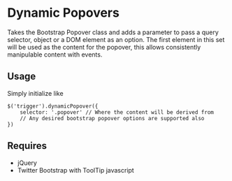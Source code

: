 # Dynamic Popovers

Takes the Bootstrap Popover class and adds a parameter to pass a query selector, object or a DOM element as an option.  The first element in this set will be used as the content for the popover, this allows consistently manipulable content with events.

## Usage
Simply initialize like

    $('trigger').dynamicPopover({
        selector: '.popover' // Where the content will be derived from
        // Any desired bootstrap popover options are supported also
    })

## Requires

* jQuery
* Twitter Bootstrap with ToolTip javascript